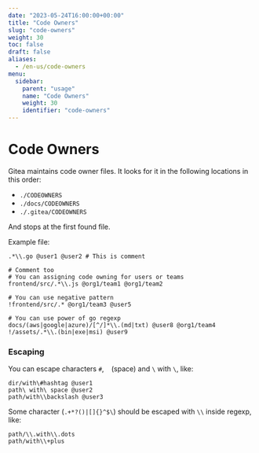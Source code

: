 ```yaml
---
date: "2023-05-24T16:00:00+00:00"
title: "Code Owners"
slug: "code-owners"
weight: 30
toc: false
draft: false
aliases:
  - /en-us/code-owners
menu:
  sidebar:
    parent: "usage"
    name: "Code Owners"
    weight: 30
    identifier: "code-owners"
---
```


# Code Owners

Gitea maintains code owner files. It looks for it in the following locations in this order:

- `./CODEOWNERS`
- `./docs/CODEOWNERS`
- `./.gitea/CODEOWNERS`

And stops at the first found file.

Example file:

```
.*\\.go @user1 @user2 # This is comment

# Comment too
# You can assigning code owning for users or teams
frontend/src/.*\\.js @org1/team1 @org1/team2

# You can use negative pattern
!frontend/src/.* @org1/team3 @user5

# You can use power of go regexp
docs/(aws|google|azure)/[^/]*\\.(md|txt) @user8 @org1/team4
!/assets/.*\\.(bin|exe|msi) @user9
```

### Escaping

You can escape characters `#`, ` ` (space) and `\` with `\`, like:

```
dir/with\#hashtag @user1
path\ with\ space @user2
path/with\\backslash @user3
```

Some character (`.+*?()|[]{}^$\`) should be escaped with `\\` inside regexp, like:

```
path/\\.with\\.dots
path/with\\+plus
```

